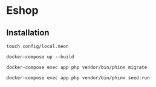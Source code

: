 # Eshop

## Installation

    touch config/local.neon

    docker-compose up --build

    docker-compose exec app php vendor/bin/phinx migrate

    docker-compose exec app php vendor/bin/phinx seed:run
